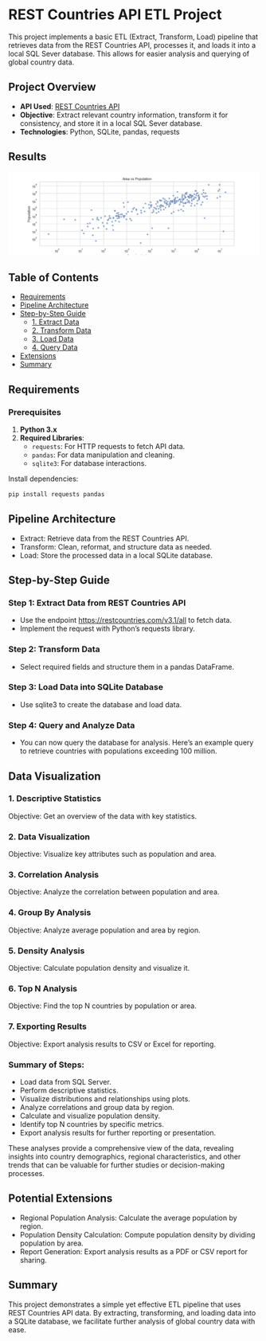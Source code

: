 # REST Countries API ETL Project

This project implements a basic ETL (Extract, Transform, Load) pipeline that retrieves data from the REST Countries API, processes it, and loads it into a local SQL Sever database. This allows for easier analysis and querying of global country data.

## Project Overview

- **API Used**: [REST Countries API](https://restcountries.com/v3.1/all)
- **Objective**: Extract relevant country information, transform it for consistency, and store it in a local SQL Sever database.
- **Technologies**: Python, SQLite, pandas, requests

## Results
![Area vs Population](./images/area_population.png)

## Table of Contents

- [Requirements](#requirements)
- [Pipeline Architecture](#pipeline-architecture)
- [Step-by-Step Guide](#step-by-step-guide)
  - [1. Extract Data](#step-1-extract-data-from-rest-countries-api)
  - [2. Transform Data](#step-2-transform-data)
  - [3. Load Data](#step-3-load-data-into-sqlite-database)
  - [4. Query Data](#step-4-query-and-analyze-data)
- [Extensions](#potential-extensions)
- [Summary](#summary)

## Requirements

### Prerequisites

1. **Python 3.x**
2. **Required Libraries**:
    - `requests`: For HTTP requests to fetch API data.
    - `pandas`: For data manipulation and cleaning.
    - `sqlite3`: For database interactions.

Install dependencies:
```bash
pip install requests pandas
```

## Pipeline Architecture
- Extract: Retrieve data from the REST Countries API.
- Transform: Clean, reformat, and structure data as needed.
- Load: Store the processed data in a local SQLite database.

## Step-by-Step Guide

### Step 1: Extract Data from REST Countries API
- Use the endpoint https://restcountries.com/v3.1/all to fetch data.
- Implement the request with Python’s requests library.

### Step 2: Transform Data
- Select required fields and structure them in a pandas DataFrame.

### Step 3: Load Data into SQLite Database
- Use sqlite3 to create the database and load data.

### Step 4: Query and Analyze Data
- You can now query the database for analysis. Here’s an example query to retrieve countries with populations exceeding 100 million.

## Data Visualization

### 1. Descriptive Statistics
Objective: Get an overview of the data with key statistics.

### 2. Data Visualization
Objective: Visualize key attributes such as population and area.

### 3. Correlation Analysis
Objective: Analyze the correlation between population and area.

### 4. Group By Analysis
Objective: Analyze average population and area by region.

### 5. Density Analysis
Objective: Calculate population density and visualize it.

### 6. Top N Analysis
Objective: Find the top N countries by population or area.

### 7. Exporting Results
Objective: Export analysis results to CSV or Excel for reporting.

### Summary of Steps:
- Load data from SQL Server.
- Perform descriptive statistics.
- Visualize distributions and relationships using plots.
- Analyze correlations and group data by region.
- Calculate and visualize population density.
- Identify top N countries by specific metrics.
- Export analysis results for further reporting or presentation.

These analyses provide a comprehensive view of the data, revealing insights into country demographics, regional characteristics, and other trends that can be valuable for further studies or decision-making processes.

## Potential Extensions
- Regional Population Analysis: Calculate the average population by region.
- Population Density Calculation: Compute population density by dividing population by area.
- Report Generation: Export analysis results as a PDF or CSV report for sharing.
## Summary
This project demonstrates a simple yet effective ETL pipeline that uses REST Countries API data. By extracting, transforming, and loading data into a SQLite database, we facilitate further analysis of global country data with ease.
